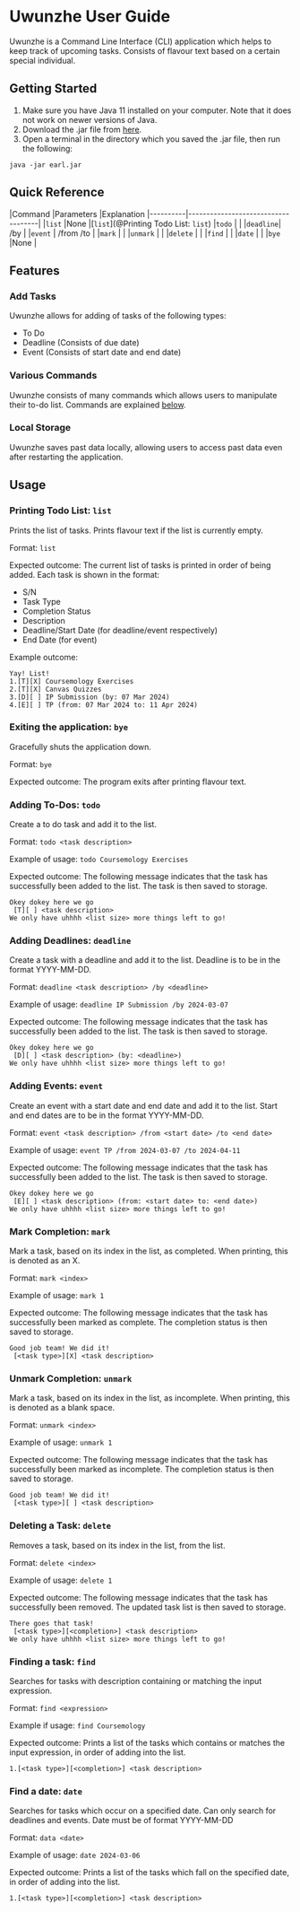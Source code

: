 # Uwunzhe User Guide

Uwunzhe is a Command Line Interface (CLI) application which helps to keep track of upcoming tasks.
Consists of flavour text based on a certain special individual.

## Getting Started

1. Make sure you have Java 11 installed on your computer. Note that it does not work on newer versions of Java.
2. Download the .jar file from [here](https://github.com/1simjustin/ip/releases).
3. Open a terminal in the directory which you saved the .jar file, then run the following:
```
java -jar earl.jar
```

## Quick Reference
|Command   |Parameters                          |Explanation
|----------|------------------------------------|
|`list`    |None                                |[`list`](@Printing Todo List: `list`)
|`todo`    |<task name>                         |
|`deadline`|<task name> /by <deadline>          |
|`event`   |<task name> /from <start> /to <end> |
|`mark`    |<index>                             |
|`unmark`  |<index>                             |
|`delete`  |<index>                             |
|`find`    |<description experession>           |
|`date`    |<date>                              |
|`bye`     |None                                |

## Features 

### Add Tasks

Uwunzhe allows for adding of tasks of the following types:
- To Do
- Deadline (Consists of due date)
- Event (Consists of start date and end date)

### Various Commands

Uwunzhe consists of many commands which allows users to manipulate their to-do list.
Commands are explained [below](#Usage).

### Local Storage

Uwunzhe saves past data locally, allowing users to access past data even after restarting the application.

## Usage

### Printing Todo List: `list`

Prints the list of tasks.
Prints flavour text if the list is currently empty.

Format: `list`

Expected outcome:
The current list of tasks is printed in order of being added.
Each task is shown in the format:
- S/N
- Task Type
- Completion Status
- Description
- Deadline/Start Date (for deadline/event respectively)
- End Date (for event)

Example outcome:
```
Yay! List!
1.[T][X] Coursemology Exercises
2.[T][X] Canvas Quizzes
3.[D][ ] IP Submission (by: 07 Mar 2024)
4.[E][ ] TP (from: 07 Mar 2024 to: 11 Apr 2024)
```

### Exiting the application: `bye`
Gracefully shuts the application down.

Format: `bye`

Expected outcome:
The program exits after printing flavour text.

### Adding To-Dos: `todo`

Create a to do task and add it to the list.

Format: `todo <task description>`

Example of usage: `todo Coursemology Exercises`

Expected outcome:
The following message indicates that the task has successfully been added to the list.
The task is then saved to storage.
```
Okey dokey here we go
 [T][ ] <task description>
We only have uhhhh <list size> more things left to go!
```

### Adding Deadlines: `deadline`

Create a task with a deadline and add it to the list.
Deadline is to be in the format YYYY-MM-DD.

Format: `deadline <task description> /by <deadline>`

Example of usage: `deadline IP Submission /by 2024-03-07`

Expected outcome:
The following message indicates that the task has successfully been added to the list.
The task is then saved to storage.
```
Okey dokey here we go
 [D][ ] <task description> (by: <deadline>)
We only have uhhhh <list size> more things left to go!
```

### Adding Events: `event`

Create an event with a start date and end date and add it to the list.
Start and end dates are to be in the format YYYY-MM-DD.

Format: `event <task description> /from <start date> /to <end date>`

Example of usage: `event TP /from 2024-03-07 /to 2024-04-11`

Expected outcome:
The following message indicates that the task has successfully been added to the list.
The task is then saved to storage.
```
Okey dokey here we go
 [E][ ] <task description> (from: <start date> to: <end date>)
We only have uhhhh <list size> more things left to go!
```

### Mark Completion: `mark`

Mark a task, based on its index in the list, as completed.
When printing, this is denoted as an X.

Format: `mark <index>`

Example of usage: `mark 1`

Expected outcome:
The following message indicates that the task has successfully been marked as complete.
The completion status is then saved to storage.
```
Good job team! We did it!
 [<task type>][X] <task description>
```

### Unmark Completion: `unmark`

Mark a task, based on its index in the list, as incomplete.
When printing, this is denoted as a blank space.

Format: `unmark <index>`

Example of usage: `unmark 1`

Expected outcome:
The following message indicates that the task has successfully been marked as incomplete.
The completion status is then saved to storage.
```
Good job team! We did it!
 [<task type>][ ] <task description>
```

### Deleting a Task: `delete`

Removes a task, based on its index in the list, from the list.

Format: `delete <index>`

Example of usage: `delete 1`

Expected outcome:
The following message indicates that the task has successfully been removed.
The updated task list is then saved to storage.
```
There goes that task!
 [<task type>][<completion>] <task description>
We only have uhhhh <list size> more things left to go!
```

### Finding a task: `find`

Searches for tasks with description containing or matching the input expression.

Format: `find <expression>`

Example if usage: `find Coursemology`

Expected outcome:
Prints a list of the tasks which contains or matches the input expression, in order of adding into the list.
```
1.[<task type>][<completion>] <task description>
```

### Find a date: `date`

Searches for tasks which occur on a specified date.
Can only search for deadlines and events.
Date must be of format YYYY-MM-DD

Format: `data <date>`

Example of usage: `date 2024-03-06`

Expected outcome:
Prints a list of the tasks which fall on the specified date, in order of adding into the list.
```
1.[<task type>][<completion>] <task description>
```